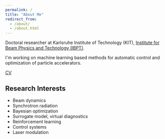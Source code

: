 ```yaml
---
permalink: /
title: "About Me"
redirect_from: 
  - /about/
  - /about.html
---
```


Doctoral researcher at Karlsruhe Institute of Technology (KIT), [Institute for Beam Physics and Technology (IBPT)](https://www.ibpt.kit.edu/).

I'm working on machine learning based methods for automatic control and optimization of particle accelerators.

[CV](/assets/files/cv_xu.pdf)

## Research Interests

- Beam dynamics
- Synchrotron radiation
- Bayesian optimization
- Surrogate model, virtual diagnostics
- Reinforcement learning
- Control systems
- Laser modulation

